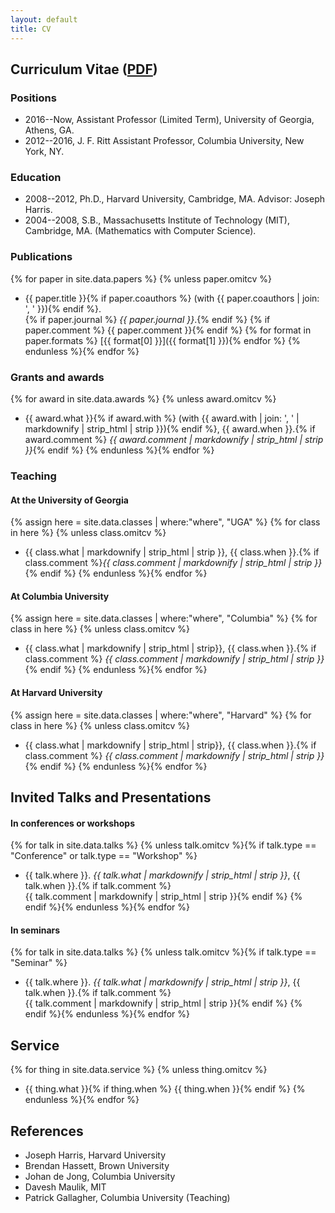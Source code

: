 ```yaml
---
layout: default
title: CV
---
```


## Curriculum Vitae ([PDF](cv.pdf))

### Positions

* 2016--Now, Assistant Professor (Limited Term), University of Georgia, Athens, GA.
* 2012--2016, J. F. Ritt Assistant Professor, Columbia University, New York, NY.

### Education

* 2008--2012, Ph.D., Harvard University, Cambridge, MA. Advisor: Joseph Harris.
* 2004--2008, S.B., Massachusetts Institute of Technology (MIT), Cambridge, MA. (Mathematics with Computer Science).

### Publications

{% for paper in site.data.papers  %}  {% unless paper.omitcv  %}
* {{ paper.title }}{% if paper.coauthors %} (with {{ paper.coauthors | join: ', ' }}){% endif %}.  
{% if paper.journal %} *{{ paper.journal }}*.{% endif %}  {% if paper.comment %} {{ paper.comment }}{% endif %} {% for format in paper.formats %} [{{ format[0] }}]({{ format[1] }}){% endfor %}
{% endunless %}{% endfor %}

### Grants and awards

{% for award in site.data.awards %}  {% unless award.omitcv  %}
* {{ award.what }}{% if award.with %} (with {{ award.with | join: ', ' | markdownify | strip_html | strip }}){% endif %}, {{ award.when }}.{% if award.comment %} *{{ award.comment | markdownify | strip_html | strip }}*{% endif %}
{% endunless %}{% endfor %}

### Teaching

#### At the University of Georgia
{% assign here = site.data.classes | where:"where", "UGA" %}
{% for class in here %}  {% unless class.omitcv  %}
* {{ class.what | markdownify | strip_html | strip }}, {{ class.when }}.{% if class.comment %}*{{ class.comment | markdownify | strip_html | strip }}*{% endif %}
{% endunless %}{% endfor %}

#### At Columbia University
{% assign here = site.data.classes | where:"where", "Columbia" %}
{% for class in here %}  {% unless class.omitcv  %}
* {{ class.what | markdownify | strip_html | strip}}, {{ class.when }}.{% if class.comment %} *{{ class.comment | markdownify | strip_html | strip }}*{% endif %}
{% endunless %}{% endfor %}

#### At Harvard University
{% assign here = site.data.classes | where:"where", "Harvard" %}
{% for class in here %}  {% unless class.omitcv  %}
* {{ class.what | markdownify | strip_html | strip}}, {{ class.when }}.{% if class.comment %} *{{ class.comment | markdownify | strip_html | strip }}*{% endif %}
{% endunless %}{% endfor %}

## Invited Talks and Presentations

#### In conferences or workshops
{% for talk in site.data.talks %}  {% unless talk.omitcv  %}{% if talk.type == "Conference" or talk.type == "Workshop" %}
* {{ talk.where }}. *{{ talk.what | markdownify | strip_html | strip }}*, {{ talk.when }}.{% if talk.comment %}  
  {{ talk.comment | markdownify | strip_html | strip }}{% endif %}
  {% endif %}{% endunless %}{% endfor %}

#### In seminars
{% for talk in site.data.talks %}  {% unless talk.omitcv  %}{% if talk.type == "Seminar" %}
* {{ talk.where }}. *{{ talk.what | markdownify | strip_html | strip }}*, {{ talk.when }}.{% if talk.comment %}  
  {{ talk.comment | markdownify | strip_html | strip }}{% endif %}
{% endif %}{% endunless %}{% endfor %}

## Service
{% for thing in site.data.service %}  {% unless thing.omitcv  %}
* {{ thing.what }}{% if thing.when %} {{ thing.when }}{% endif %}
{% endunless %}{% endfor %}
            
## References

* Joseph Harris, Harvard University
* Brendan Hassett, Brown University
* Johan de Jong, Columbia University
* Davesh Maulik, MIT
* Patrick Gallagher, Columbia University (Teaching)
